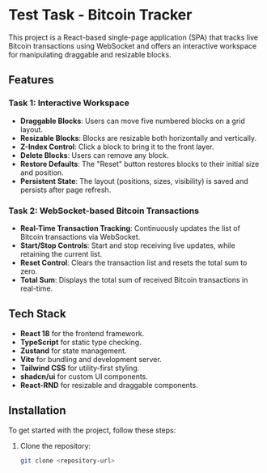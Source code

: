 # Test Task - Bitcoin Tracker

This project is a React-based single-page application (SPA) that tracks live Bitcoin transactions using WebSocket and offers an interactive workspace for manipulating draggable and resizable blocks.

## Features

### Task 1: Interactive Workspace

- **Draggable Blocks**: Users can move five numbered blocks on a grid layout.
- **Resizable Blocks**: Blocks are resizable both horizontally and vertically.
- **Z-Index Control**: Click a block to bring it to the front layer.
- **Delete Blocks**: Users can remove any block.
- **Restore Defaults**: The "Reset" button restores blocks to their initial size and position.
- **Persistent State**: The layout (positions, sizes, visibility) is saved and persists after page refresh.

### Task 2: WebSocket-based Bitcoin Transactions

- **Real-Time Transaction Tracking**: Continuously updates the list of Bitcoin transactions via WebSocket.
- **Start/Stop Controls**: Start and stop receiving live updates, while retaining the current list.
- **Reset Control**: Clears the transaction list and resets the total sum to zero.
- **Total Sum**: Displays the total sum of received Bitcoin transactions in real-time.

## Tech Stack

- **React 18** for the frontend framework.
- **TypeScript** for static type checking.
- **Zustand** for state management.
- **Vite** for bundling and development server.
- **Tailwind CSS** for utility-first styling.
- **shadcn/ui** for custom UI components.
- **React-RND** for resizable and draggable components.

## Installation

To get started with the project, follow these steps:

1. Clone the repository:

   ```bash
   git clone <repository-url>
   ```
